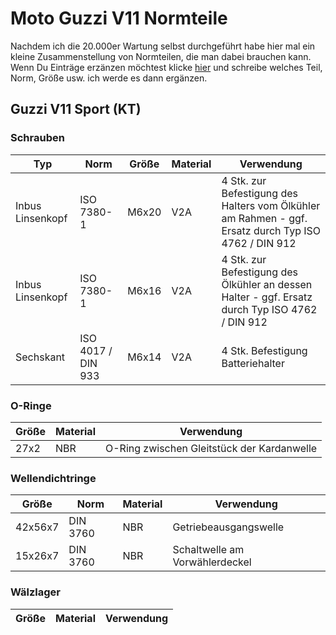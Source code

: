 # Moto Guzzi V11 Normteile

Nachdem ich die 20.000er Wartung selbst durchgeführt habe hier mal ein kleine Zusammenstellung von Normteilen, die man dabei brauchen kann. Wenn Du Einträge erzänzen möchtest klicke [hier](https://github.com/selangh/moto_guzzi_v11_standard_parts/issues/new/choose) und schreibe welches Teil, Norm, Größe usw. ich werde es dann ergänzen.

## Guzzi V11 Sport (KT)

### Schrauben
|Typ|Norm|Größe|Material|Verwendung|
|-|-|-|-|-|
|Inbus Linsenkopf|ISO 7380-1|M6x20|V2A|4 Stk. zur Befestigung des Halters vom Ölkühler am Rahmen - ggf. Ersatz durch Typ ISO 4762 / DIN 912|
|Inbus Linsenkopf|ISO 7380-1|M6x16|V2A|4 Stk. zur Befestigung des Ölkühler an dessen Halter - ggf. Ersatz durch Typ ISO 4762 / DIN 912|
|Sechskant|ISO 4017 / DIN 933|M6x14|V2A|4 Stk. Befestigung Batteriehalter|

### O-Ringe
|Größe|Material|Verwendung|
|-|-|-|
|27x2|NBR|O-Ring zwischen Gleitstück der Kardanwelle|

### Wellendichtringe
|Größe|Norm|Material|Verwendung|
|-|-|-|-|
|42x56x7|DIN 3760|NBR|Getriebeausgangswelle|
|15x26x7|DIN 3760|NBR|Schaltwelle am Vorwählerdeckel| 

### Wälzlager
|Größe|Material|Verwendung|
|-|-|-|
